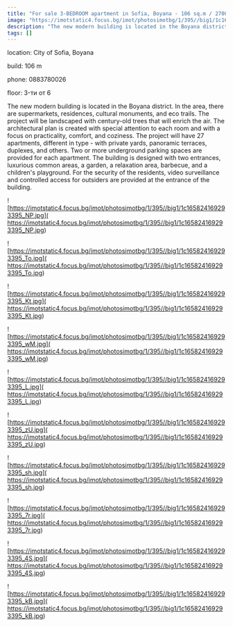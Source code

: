 ```yaml
---
title: "For sale 3-BEDROOM apartment in Sofia, Boyana - 106 sq.m / 270000 EUR :: imot.bg Ad"
image: "https://imotstatic4.focus.bg/imot/photosimotbg/1/395//big1/1c165824169293395_9w.jpg"
description: "The new modern building is located in the Boyana district. In the area, there are supermarkets, residences, cultural monuments, and eco trails. The project will be landscaped with century-old trees that will enrich the air. The architectural plan is created with special attention to each room and with a focus on practicality, comfort, and coziness. The project will have 27 apartments, different in type - with private yards, panoramic terraces, duplexes, and others. Two or more underground parking spaces are provided for each apartment. The building is designed with two entrances, luxurious common areas, a garden, a relaxation area, barbecue, and a children's playground. For the security of the residents, video surveillance and controlled access for outsiders are provided at the entrance of the building."
tags: []
---
```


location: City of Sofia, Boyana

build: 106 m

phone: 0883780026

floor: 3-ти от 6

The new modern building is located in the Boyana district. In the area, there are supermarkets, residences, cultural monuments, and eco trails. The project will be landscaped with century-old trees that will enrich the air. The architectural plan is created with special attention to each room and with a focus on practicality, comfort, and coziness. The project will have 27 apartments, different in type - with private yards, panoramic terraces, duplexes, and others. Two or more underground parking spaces are provided for each apartment. The building is designed with two entrances, luxurious common areas, a garden, a relaxation area, barbecue, and a children's playground. For the security of the residents, video surveillance and controlled access for outsiders are provided at the entrance of the building.


![https://imotstatic4.focus.bg/imot/photosimotbg/1/395//big1/1c165824169293395_NP.jpg]( https://imotstatic4.focus.bg/imot/photosimotbg/1/395//big1/1c165824169293395_NP.jpg)


![https://imotstatic4.focus.bg/imot/photosimotbg/1/395//big1/1c165824169293395_To.jpg]( https://imotstatic4.focus.bg/imot/photosimotbg/1/395//big1/1c165824169293395_To.jpg)


![https://imotstatic4.focus.bg/imot/photosimotbg/1/395//big1/1c165824169293395_Kt.jpg]( https://imotstatic4.focus.bg/imot/photosimotbg/1/395//big1/1c165824169293395_Kt.jpg)


![https://imotstatic4.focus.bg/imot/photosimotbg/1/395//big1/1c165824169293395_wM.jpg]( https://imotstatic4.focus.bg/imot/photosimotbg/1/395//big1/1c165824169293395_wM.jpg)


![https://imotstatic4.focus.bg/imot/photosimotbg/1/395//big1/1c165824169293395_L.jpg]( https://imotstatic4.focus.bg/imot/photosimotbg/1/395//big1/1c165824169293395_L.jpg)


![https://imotstatic4.focus.bg/imot/photosimotbg/1/395//big1/1c165824169293395_zU.jpg]( https://imotstatic4.focus.bg/imot/photosimotbg/1/395//big1/1c165824169293395_zU.jpg)


![https://imotstatic4.focus.bg/imot/photosimotbg/1/395//big1/1c165824169293395_sh.jpg]( https://imotstatic4.focus.bg/imot/photosimotbg/1/395//big1/1c165824169293395_sh.jpg)


![https://imotstatic4.focus.bg/imot/photosimotbg/1/395//big1/1c165824169293395_7r.jpg]( https://imotstatic4.focus.bg/imot/photosimotbg/1/395//big1/1c165824169293395_7r.jpg)


![https://imotstatic4.focus.bg/imot/photosimotbg/1/395//big1/1c165824169293395_4S.jpg]( https://imotstatic4.focus.bg/imot/photosimotbg/1/395//big1/1c165824169293395_4S.jpg)


![https://imotstatic4.focus.bg/imot/photosimotbg/1/395//big1/1c165824169293395_kB.jpg]( https://imotstatic4.focus.bg/imot/photosimotbg/1/395//big1/1c165824169293395_kB.jpg)


